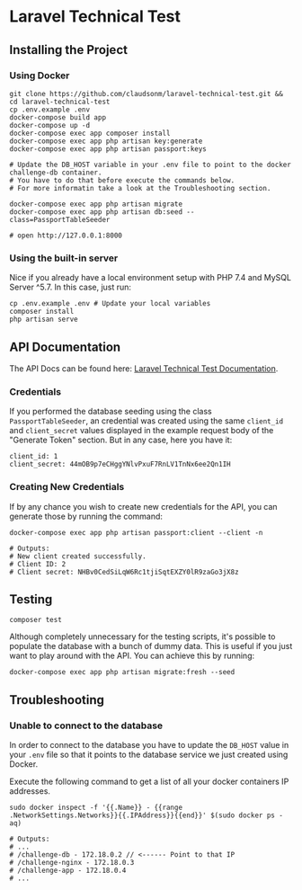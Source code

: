 # Laravel Technical Test

## Installing the Project

### Using Docker

````shell script
git clone https://github.com/claudsonm/laravel-technical-test.git && cd laravel-technical-test
cp .env.example .env
docker-compose build app
docker-compose up -d
docker-compose exec app composer install
docker-compose exec app php artisan key:generate
docker-compose exec app php artisan passport:keys

# Update the DB_HOST variable in your .env file to point to the docker challenge-db container.
# You have to do that before execute the commands below.
# For more informatin take a look at the Troubleshooting section.

docker-compose exec app php artisan migrate
docker-compose exec app php artisan db:seed --class=PassportTableSeeder

# open http://127.0.0.1:8000
````

### Using the built-in server

Nice if you already have a local environment setup with PHP 7.4 and MySQL Server ^5.7.
In this case, just run:

```shell script
cp .env.example .env # Update your local variables
composer install
php artisan serve
```

## API Documentation

The API Docs can be found here: [Laravel Technical Test Documentation](https://documenter.getpostman.com/view/415095/SWTG5aTY).

### Credentials
If you performed the database seeding using the class `PassportTableSeeder`, an credential 
was created using the same `client_id` and `client_secret` values displayed
in the example request body of the "Generate Token" section. But in any case,
here you have it:

```
client_id: 1
client_secret: 44mOB9p7eCHggYNlvPxuF7RnLV1TnNx6ee2Qn1IH
```

### Creating New Credentials
If by any chance you wish to create new credentials for the API, you can generate
those by running the command:

```shell script
docker-compose exec app php artisan passport:client --client -n

# Outputs:
# New client created successfully.
# Client ID: 2
# Client secret: NHBv0CedSiLqW6Rc1tjiSqtEXZY0lR9zaGo3jX8z
```

## Testing

````shell script
composer test
````

Although completely unnecessary for the testing scripts, it's possible to 
populate the database with a bunch of dummy data. This is useful if you
just want to play around with the API. You can achieve this by running: 

```shell script
docker-compose exec app php artisan migrate:fresh --seed
```

## Troubleshooting

### Unable to connect to the database

In order to connect to the database you have to update the `DB_HOST` value in your 
`.env` file so that it points to the database service we just created using Docker.

Execute the following command to get a list of all your docker containers IP addresses.

````shell script
sudo docker inspect -f '{{.Name}} - {{range .NetworkSettings.Networks}}{{.IPAddress}}{{end}}' $(sudo docker ps -aq)

# Outputs:
# ...
# /challenge-db - 172.18.0.2 // <------ Point to that IP
# /challenge-nginx - 172.18.0.3
# /challenge-app - 172.18.0.4
# ...
````
